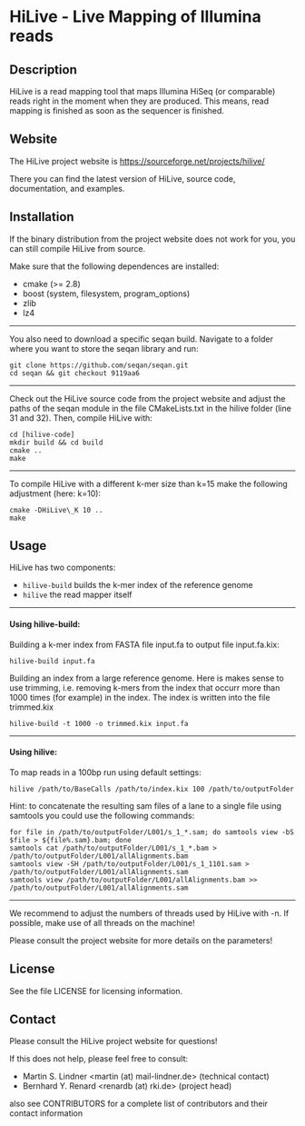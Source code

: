 HiLive - Live Mapping of Illumina reads
=======================================

Description
-----------

HiLive is a read mapping tool that maps Illumina HiSeq (or comparable) 
reads right in the moment when they are produced. This means, read mapping 
is finished as soon as the sequencer is finished.


Website
-------

The HiLive project website is https://sourceforge.net/projects/hilive/

There you can find the latest version of HiLive, source code, documentation,
and examples.


Installation
------------

If the binary distribution from the project website does not work for you,
you can still compile HiLive from source.

Make sure that the following dependences are installed:

 * cmake (>= 2.8)
 * boost (system, filesystem, program\_options)
 * zlib
 * lz4

---

You also need to download a specific seqan build. Navigate to a folder where
you want to store the seqan library and run:

    git clone https://github.com/seqan/seqan.git
    cd seqan && git checkout 9119aa6

---

Check out the HiLive source code from the project website and adjust the paths of the
seqan module in the file CMakeLists.txt in the hilive folder (line 31 and 32).
Then, compile HiLive with:

    cd [hilive-code]
    mkdir build && cd build
    cmake ..
    make

---

To compile HiLive with a different k-mer size than k=15 make the following
adjustment (here: k=10):

    cmake -DHiLive\_K 10 ..
    make


Usage
-----

HiLive has two components:

 * ``hilive-build``  builds the k-mer index of the reference genome
 * ``hilive``        the read mapper itself

---

#### Using hilive-build:

Building a k-mer index from FASTA file input.fa to output file input.fa.kix:

    hilive-build input.fa

Building an index from a large reference genome. Here is makes sense to use trimming,
i.e. removing k-mers from the index that occurr more than 1000 times (for example) in
the index. The index is written into the file trimmed.kix

    hilive-build -t 1000 -o trimmed.kix input.fa

---

#### Using hilive:

To map reads in a 100bp run using default settings:

    hilive /path/to/BaseCalls /path/to/index.kix 100 /path/to/outputFolder

Hint: to concatenate the resulting sam files of a lane to a single file using samtools you could use the following commands:

    for file in /path/to/outputFolder/L001/s_1_*.sam; do samtools view -bS $file > ${file%.sam}.bam; done
    samtools cat /path/to/outputFolder/L001/s_1_*.bam > /path/to/outputFolder/L001/allAlignments.bam
    samtools view -SH /path/to/outputFolder/L001/s_1_1101.sam > /path/to/outputFolder/L001/allAlignments.sam
    samtools view /path/to/outputFolder/L001/allAlignments.bam >> /path/to/outputFolder/L001/allAlignments.sam

---

We recommend to adjust the numbers of threads used by HiLive with -n. If possible,
make use of all threads on the machine!

Please consult the project website for more details on the parameters!


License
-------

See the file LICENSE for licensing information.


Contact
-------

Please consult the HiLive project website for questions!

If this does not help, please feel free to consult:

 * Martin S. Lindner <martin (at) mail-lindner.de> (technical contact)
 * Bernhard Y. Renard <renardb (at) rki.de> (project head)

also see CONTRIBUTORS for a complete list of contributors and their contact information
